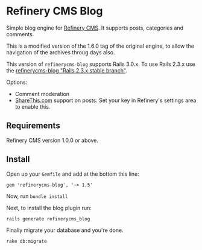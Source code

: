 # Refinery CMS Blog

Simple blog engine for [Refinery CMS](http://refinerycms.com). It supports posts, categories and comments.

This is a modified version of the 1.6.0 tag of the original engine, to allow the navigation of the archives throug days also.

This version of `refinerycms-blog` supports Rails 3.0.x. To use Rails 2.3.x use the [refinerycms-blog "Rails 2.3.x stable branch"](http://github.com/resolve/refinerycms-blog/tree/rails2-stable).

Options:

* Comment moderation
* [ShareThis.com](http://sharethis.com) support on posts. Set your key in Refinery's settings area to enable this.

## Requirements

Refinery CMS version 1.0.0 or above.

## Install

Open up your ``Gemfile`` and add at the bottom this line:

    gem 'refinerycms-blog', '~> 1.5'

Now, run ``bundle install``

Next, to install the blog plugin run:

    rails generate refinerycms_blog

Finally migrate your database and you're done.

    rake db:migrate
